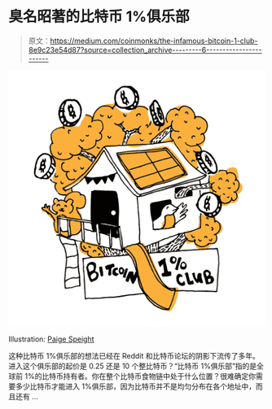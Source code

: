 # 臭名昭著的比特币 1%俱乐部

> 原文：<https://medium.com/coinmonks/the-infamous-bitcoin-1-club-8e9c23e54d87?source=collection_archive---------6----------------------->

![](img/3b5933bb7de8d3b5f8d1872225d50d0c.png)

Illustration: [Paige Speight](http://www.paigespeight.com/)

这种比特币 1%俱乐部的想法已经在 Reddit 和比特币论坛的阴影下流传了多年。进入这个俱乐部的起价是 0.25 还是 10 个整比特币？“比特币 1%俱乐部”指的是全球前 1%的比特币持有者。你在整个比特币食物链中处于什么位置？很难确定你需要多少比特币才能进入 1%俱乐部，因为比特币并不是均匀分布在各个地址中，而且还有 …
